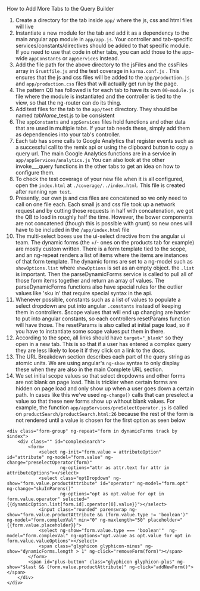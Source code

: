 How to Add More Tabs to the Query Builder

1. Create a directory for the tab inside `app/` where the js, css and html files will live
1. Instantiate a new module for the tab and add it as a dependency to the main angular app module in `app/app.js`. Your controller and tab-specific services/constants/directives should be added to that specific module. If you need to use that code in other tabs, you can add those to the app-wide `appConstants` or `appServices` instead.
1. Add the file path for the above directory to the jsFiles and the cssFiles array in `Gruntfile.js` and the test coverage in `karma.conf.js` . This ensures that the js and css files will be added to the `app/production.js` and `app/production.css` files that will actually get run by the page.
1. The pattern QB has followed is for each tab to have its own `00-module.js` file where the module is instantiated and the controller is tied to the view, so that the ng-router can do its thing.
1. Add test files for the tab to the `app/test` directory. They should be named *tabName*_test.js to be consistent
1. The `appConstants` and `appServices` files hold functions and other data that are used in multiple tabs. If your tab needs these, simply add them as dependencies into your tab's controller.
1. Each tab has some calls to Google Analytics that register events such as a successful call to the remix api or using the clipboard button to copy a query url. The main Google Analytics functions are in a service in `app/appServices/analytics.js` You can also look at the other invoke___query functions in the other tabs to get an idea on how to configure them.
1. To check the test coverage of your new file when it is all configured, open the `index.html` at `./coverage/../index.html`. This file is created after running `npm test`.
1. Presently, our own js and css files are concatened so we only need to call on one file each. Each small js and css file took up a network request and by cutting those requests in half with concatenation, we got the QB to load in roughly half the time. However, the bower components are not concatened (though this is possible with grunt) so new ones will have to be included in the `/app/index.html` file
1. The multi-select boxes use the ui-select directive from the angular ui team. The dynamic forms (the +/- ones on the products tab for example) are mostly custom written. There is a form template tied to the scope, and an ng-repeat renders a list of items where the items are instances of that form template. The dynamic forms are set to a ng-model such as `showOptions.list` where `showOptions` is set as an empty object. the `.list` is important.  Then the parseDynamicForms service is called to pull all of those form items together and return an array of values. The parseDynamicForms functions also have special rules for the outlier values like 'sku in' that require special syntax in the api.
1. Whenever possible, constants such as a list of values to populate a select dropdown are put into angular `.constants` instead of keeping them in controllers. $scope values that will end up changing are harder to put into angular constants, so each controllers resetParams function will have those. The resetParams is also called at initial page load, so if you have to instantiate some scope values put them in there.
1. According to the spec, all links should have `target="_blank"` so they open in a new tab. This is so that if a user has entered a complex query they are less likely to lose it if they click on a link to the docs.
1. The URL Breakdown section describes each part of the query string as atomic units. We are using angular's `ng-show` syntax to only display these when they are also in the main Complete URL section.
1. We set initial scope values so that select dropdowns and other forms are not blank on page load. This is trickier when certain forms are hidden on page load and only show up when a user goes down a certain path. In cases like this we've used `ng-change()` calls that can preselect a value so that these new forms show up without blank values. For example, the function `app/appServices/preSelectOperator.js` is called on `productSearch/productSearch.html:26` because the rest of the form is not rendered until a value is chosen for the first option as seen below
```                     
<div class="form-group" ng-repeat="form in dynamicForms track by $index">
    <div class="" id="complexSearch">
        <form>
            <select ng-init="form.value = attributeOption" id="attribute" ng-model="form.value" ng-change="preselectOperator(form)"
                    ng-options="attr as attr.text for attr in attributeOptions"></select>
            <select class="optDropdown" ng-show="form.value.productAttribute" id="operator" ng-model="form.opt" ng-change="skuInParens()"
                    ng-options="opt as opt.value for opt in form.value.operator" selected="{{dynamicOption.list[form.id].operator[0].value}}"></select>
            <input class="rounded" parenswrap ng-show="form.value.productAttribute && (form.value.type != 'boolean')" ng-model="form.complexVal" min="0" ng-maxlength="50" placeholder="{{form.value.placeholder}}">
            <select ng-show="form.value.type === 'boolean'"  ng-model="form.complexVal" ng-options="opt.value as opt.value for opt in form.value.valueOptions"></select>
            <span class="glyphicon glyphicon-minus" ng-show="dynamicForms.length > 1" ng-click="removeForm(form)"></span>
        </form>
        <span id="plus-button" class="glyphicon glyphicon-plus" ng-show="$last && (form.value.productAttribute)" ng-click="addNewForm()"></span>
    </div>
</div>
```